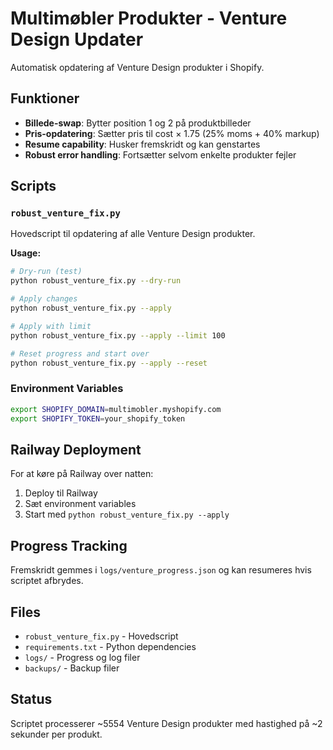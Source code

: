 # Multimøbler Produkter - Venture Design Updater

Automatisk opdatering af Venture Design produkter i Shopify.

## Funktioner

- **Billede-swap**: Bytter position 1 og 2 på produktbilleder
- **Pris-opdatering**: Sætter pris til cost × 1.75 (25% moms + 40% markup)
- **Resume capability**: Husker fremskridt og kan genstartes
- **Robust error handling**: Fortsætter selvom enkelte produkter fejler

## Scripts

### `robust_venture_fix.py`
Hovedscript til opdatering af alle Venture Design produkter.

**Usage:**
```bash
# Dry-run (test)
python robust_venture_fix.py --dry-run

# Apply changes
python robust_venture_fix.py --apply

# Apply with limit
python robust_venture_fix.py --apply --limit 100

# Reset progress and start over
python robust_venture_fix.py --apply --reset
```

### Environment Variables
```bash
export SHOPIFY_DOMAIN=multimobler.myshopify.com
export SHOPIFY_TOKEN=your_shopify_token
```

## Railway Deployment

For at køre på Railway over natten:

1. Deploy til Railway
2. Sæt environment variables
3. Start med `python robust_venture_fix.py --apply`

## Progress Tracking

Fremskridt gemmes i `logs/venture_progress.json` og kan resumeres hvis scriptet afbrydes.

## Files

- `robust_venture_fix.py` - Hovedscript
- `requirements.txt` - Python dependencies
- `logs/` - Progress og log filer
- `backups/` - Backup filer

## Status

Scriptet processerer ~5554 Venture Design produkter med hastighed på ~2 sekunder per produkt.
